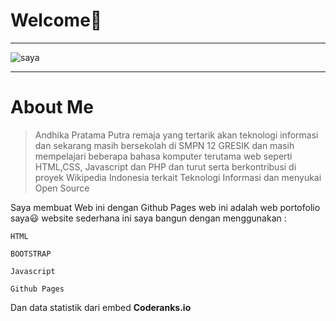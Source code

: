 <h1>Welcome🙋</h1>
<hr>

![saya](https://user-images.githubusercontent.com/107765982/174724820-fed75739-7663-4a0c-875d-4bb9b8111f06.png)

<hr>

# About Me
>Andhika Pratama Putra remaja yang tertarik akan teknologi informasi dan sekarang masih bersekolah di SMPN 12 GRESIK dan masih mempelajari beberapa bahasa komputer terutama web seperti HTML,CSS, Javascript dan PHP dan turut serta berkontribusi di proyek Wikipedia Indonesia terkait Teknologi Informasi dan menyukai Open Source

  Saya membuat Web ini dengan Github Pages 
  web ini adalah web portofolio saya😃
  website sederhana ini saya bangun 
  dengan menggunakan :
 
 `` HTML `` 
 
 `` BOOTSTRAP ``
 
 `` Javascript ``
 
 `` Github Pages ``
 
 Dan data statistik dari embed <b>Coderanks.io</b>
 
